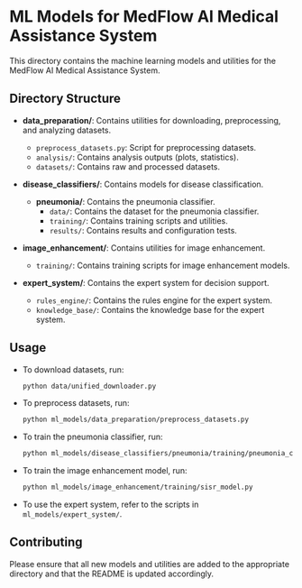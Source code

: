 # ML Models for MedFlow AI Medical Assistance System

This directory contains the machine learning models and utilities for the MedFlow AI Medical Assistance System.

## Directory Structure

- **data_preparation/**: Contains utilities for downloading, preprocessing, and analyzing datasets.
  - `preprocess_datasets.py`: Script for preprocessing datasets.
  - `analysis/`: Contains analysis outputs (plots, statistics).
  - `datasets/`: Contains raw and processed datasets.

- **disease_classifiers/**: Contains models for disease classification.
  - **pneumonia/**: Contains the pneumonia classifier.
    - `data/`: Contains the dataset for the pneumonia classifier.
    - `training/`: Contains training scripts and utilities.
    - `results/`: Contains results and configuration tests.

- **image_enhancement/**: Contains utilities for image enhancement.
  - `training/`: Contains training scripts for image enhancement models.

- **expert_system/**: Contains the expert system for decision support.
  - `rules_engine/`: Contains the rules engine for the expert system.
  - `knowledge_base/`: Contains the knowledge base for the expert system.

## Usage

- To download datasets, run:
  ```sh
  python data/unified_downloader.py
  ```

- To preprocess datasets, run:
  ```sh
  python ml_models/data_preparation/preprocess_datasets.py
  ```

- To train the pneumonia classifier, run:
  ```sh
  python ml_models/disease_classifiers/pneumonia/training/pneumonia_classifier.py
  ```

- To train the image enhancement model, run:
  ```sh
  python ml_models/image_enhancement/training/sisr_model.py
  ```

- To use the expert system, refer to the scripts in `ml_models/expert_system/`.

## Contributing

Please ensure that all new models and utilities are added to the appropriate directory and that the README is updated accordingly. 